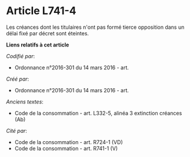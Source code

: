 # Article L741-4

Les créances dont les titulaires n'ont pas formé tierce opposition dans un délai fixé par décret sont éteintes.

**Liens relatifs à cet article**

_Codifié par_:

  - Ordonnance n°2016-301 du 14 mars 2016 - art.

_Créé par_:

  - Ordonnance n°2016-301 du 14 mars 2016 - art.

_Anciens textes_:

  - Code de la consommation - art. L332-5, alinéa 3 extinction créances (Ab)

_Cité par_:

  - Code de la consommation - art. R724-1 (VD)
  - Code de la consommation - art. R741-1 (V)
